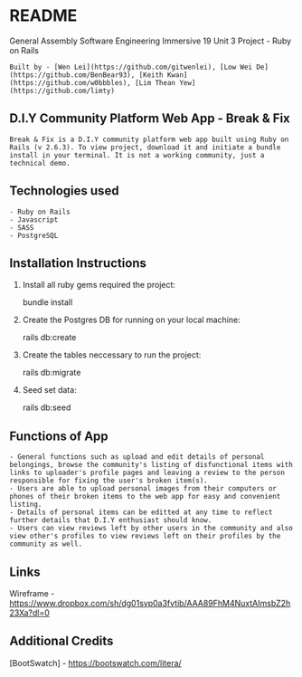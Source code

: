 # README

General Assembly Software Engineering Immersive 19
	Unit 3 Project - Ruby on Rails
	
	Built by - [Wen Lei](https://github.com/gitwenlei), [Low Wei De](https://github.com/BenBear93), [Keith Kwan](https://github.com/w0bbbles), [Lim Thean Yew](https://github.com/limty)

## D.I.Y Community Platform Web App - Break & Fix
	Break & Fix is a D.I.Y community platform web app built using Ruby on Rails (v 2.6.3). To view project, download it and initiate a bundle install in your terminal. It is not a working community, just a technical demo.

## Technologies used
	- Ruby on Rails
	- Javascript
	- SASS
	- PostgreSQL

## Installation Instructions
1. Install all ruby gems required the project:

	bundle install

2. Create the Postgres DB for running on your local machine:

	rails db:create

3. Create the tables neccessary to run the project:

	rails db:migrate

4. Seed set data:

	rails db:seed

## Functions of App
	- General functions such as upload and edit details of personal belongings, browse the community's listing of disfunctional items with links to uploader's profile pages and leaving a review to the person responsible for fixing the user's broken item(s).  
	- Users are able to upload personal images from their computers or phones of their broken items to the web app for easy and convenient listing.
	- Details of personal items can be editted at any time to reflect further details that D.I.Y enthusiast should know.
	- Users can view reviews left by other users in the community and also view other's profiles to view reviews left on their profiles by the community as well.

## Links
Wireframe - https://www.dropbox.com/sh/dg01svp0a3fvtib/AAA89FhM4NuxtAImsbZ2h23Xa?dl=0

## Additional Credits
[BootSwatch] - https://bootswatch.com/litera/